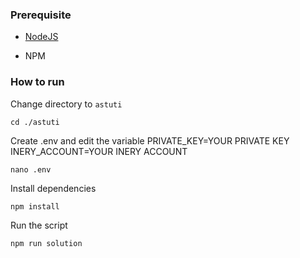 ### Prerequisite

- [NodeJS](https://nodejs.org/en/)

- NPM



### How to run

Change directory to ```astuti```

```shell
cd ./astuti
```

Create .env and edit the variable
PRIVATE_KEY=YOUR PRIVATE KEY
INERY_ACCOUNT=YOUR INERY ACCOUNT

```shell
nano .env
```

Install dependencies

```shell
npm install
```

Run the script

```
npm run solution
```
